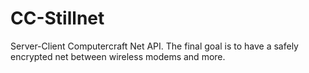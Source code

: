 # CC-Stillnet
Server-Client Computercraft Net API. The final goal is to have a safely encrypted net between wireless modems and more.
